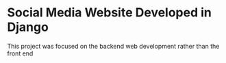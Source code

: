 # Social Media Website Developed in Django

This project was focused on the backend web development rather than the front end
